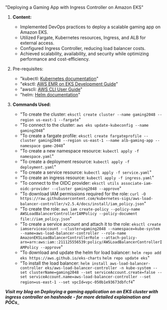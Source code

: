 
"Deploying a Gaming App with Ingress Controller on Amazon EKS"

1. **Content:**
   - Implemented DevOps practices to deploy a scalable gaming app on Amazon EKS.
   - Utilized Fargate, Kubernetes resources, Ingress, and ALB for external access.
   - Configured Ingress Controller, reducing load balancer costs.
   - Achieved scalability, availability, and security while optimizing performance and cost-efficiency.

2. Pre-requisites:
   - "kubectl: [Kubernetes documentation](https://kubernetes.io/docs/tasks/tools/)"
   - "eksctl: [AWS EMR on EKS Development Guide](https://docs.aws.amazon.com/emr/latest/EMR-on-EKS-DevelopmentGuide/setting-up-eksctl.html)"
   - "awscli: [AWS CLI User Guide](https://docs.aws.amazon.com/cli/latest/userguide/getting-started-install.html)"
   - "helm: [Helm documentation](https://helm.sh/docs/intro/install/)"

4. **Commands Used:**
   - "To create the cluster: `eksctl create cluster --name gaming2048 --region us-east-1 --fargate`"
   - "To connect to the cluster: `aws eks update-kubeconfig --name gaming2048`"
   - "To create a fargate profile: `eksctl create fargateprofile --cluster gaming2048 --region us-east-1 --name alb-gaming-app --namespace game-2048`"
   - "To create a new namespace resource: `kubectl apply -f namespace.yaml`"
   - "To create a deployment resource: `kubectl apply -f deployment.yaml`"
   - "To create a service resource: `kubectl apply -f service.yaml`" 
   - "To create an ingress resource: `kubectl apply -f ingress.yaml`"
   - "To connect to the OIDC provider: `eksctl utils associate-iam-oidc-provider --cluster gaming2048 --approve`"
   - "To download IAM permissions required for the role: `curl -O https://raw.githubusercontent.com/kubernetes-sigs/aws-load-balancer-controller/v2.5.4/docs/install/iam_policy.json`"
   - "To create the role: `aws iam create-policy --policy-name AWSLoadBalancerControllerIAMPolicy --policy-document file://iam_policy.json`"
   - "To create a service account and attach it to the role: `eksctl create iamserviceaccount --cluster=gaming2048 --namespace=kube-system --name=aws-load-balancer-controller --role-name AmazonEKSLoadBalancerControllerRole --attach-policy-arn=arn:aws:iam::211125556539:policy/AWSLoadBalancerControllerIAMPolicy --approve`"
   - "To download and update the helm for load balancer: `helm repo add eks https://aws.github.io/eks-charts` `helm repo update eks`"
   - "To install the load balancer: `helm install aws-load-balancer-controller eks/aws-load-balancer-controller -n kube-system --set clusterName=gaming2048 --set serviceAccount.create=false --set serviceAccount.name=aws-load-balancer-controller --set region=us-east-1 --set vpcId=vpc-050b1e93673dbfcf4`"

_**Visit my blog on Deploying a gaming application on an EKS cluster with ingress controller on hashnode - for more detailed explaination and POCs**__

